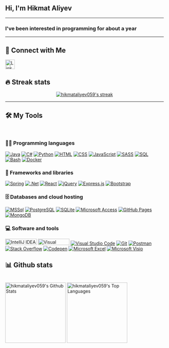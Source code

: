 <h2>Hi, I'm <strong>Hikmat Aliyev</strong></h2>
<hr>
<h3>I've been interested in programming for about a year</h3>

<hr>

<h2> 🚀 Connect with Me</h2>
<a href="https://www.linkedin.com/in/hikmat-aliyev-5959trt/">
    <img src="https://cdn.jsdelivr.net/gh/devicons/devicon/icons/linkedin/linkedin-original.svg" alt="LinkedIn" width="30" height="30"/>
</a>

## 🔥 Streak stats

<p align="center">
  <a href="https://github.com/hikmataliyev059">
    <img title="🔥 Get streak stats for your profile at git.io/streak-stats" alt="hikmataliyev059's streak" src="https://github-readme-streak-stats.herokuapp.com/?user=hikmataliyev059&theme=monokai-metallian&hide_border=true"/>
  </a>
</p>

<hr/>

## 🛠️ My Tools
<br/>

### 👨‍💻 Programming languages

<p>
    <a href="#"><img alt="Java" src="https://img.shields.io/badge/Java-ED8B00?logo=java&logoColor=white&style=plastic"></a>
    <a href="#"><img alt="C#" src="https://custom-icon-badges.herokuapp.com/badge/C%23-68217A.svg?logo=cs2&logoColor=white&style=plastic"></a>
    <a href="#"><img alt="Python" src="https://img.shields.io/badge/Python-3776AB?logo=python&logoColor=white&style=plastic"></a>
    <a href="#"><img alt="HTML" src="https://img.shields.io/badge/HTML-E34F26.svg?logo=html5&logoColor=white&style=plastic"></a>
    <a href="#"><img alt="CSS" src="https://img.shields.io/badge/CSS-1572B6.svg?logo=css3&logoColor=white&style=plastic"></a>
    <a href="#"><img alt="JavaScript" src="https://img.shields.io/badge/JavaScript-F7DF1E.svg?logo=javascript&logoColor=black&style=plastic"></a>
    <a href="#"><img alt="SASS" src="https://img.shields.io/badge/Sass-hotpink.svg?logo=SASS&logoColor=white&style=plastic"></a>
    <a href="#"><img alt="SQL" src="https://custom-icon-badges.herokuapp.com/badge/SQL-025E8C.svg?logo=database&logoColor=white&style=plastic"></a>
    <a href="#"><img alt="Bash" src="https://img.shields.io/badge/Bash-121011.svg?logo=gnu-bash&logoColor=white&style=plastic"></a>
    <a href="https://www.docker.com/"><img alt="Docker" src="https://img.shields.io/badge/Docker-2496ED?logo=docker&logoColor=white&style=plastic"></a>
</p>

### 🧰 Frameworks and libraries

<p>
    <a href="https://spring.io/"><img alt="Spring" src="https://img.shields.io/badge/Spring-6DB33F?logo=spring&logoColor=white&style=plastic"></a>
    <a href="#"><img alt=".Net" src="https://img.shields.io/badge/.NET-5C2D91?style=for-the-badge&logo=.net&logoColor=white&style=plastic"></a>
    <a href="#"><img alt="React" src="https://img.shields.io/badge/React-20232a.svg?logo=react&logoColor=%2361DAFB"></a>
    <a href="#"><img alt="jQuery" src="https://img.shields.io/badge/jQuery-0769AD?style=for-the-badge&logo=jquery&logoColor=white&style=plastic"></a>
    <a href="#"><img alt="Express.js" src="https://img.shields.io/badge/Express.js-404d59.svg?logo=express&logoColor=white"></a> 
    <a href="#"><img alt="Bootstrap" src="https://img.shields.io/badge/Bootstrap-7952B3.svg?logo=bootstrap&logoColor=white"></a>
</p>

### 🗄️ Databases and cloud hosting

<p>
    <a href="#"><img alt="MSSql" src ="https://img.shields.io/badge/Microsoft_SQL_Server-CC2927?style=for-the-badge&logo=microsoft-sql-server&logoColor=white&style=plastic"></a>
    <a href="#"><img alt="PostgreSQL" src ="https://img.shields.io/badge/PostgreSQL-316192.svg?logo=postgresql&logoColor=white"></a>
    <a href="#"><img alt="SQLite" src ="https://img.shields.io/badge/SQLite-07405e.svg?logo=sqlite&logoColor=white"></a>
    <a href="#"><img alt="Microsoft Access" src ="https://img.shields.io/badge/Microsoft_Access-A4373A?style=for-the-badge&logo=microsoft-access&logoColor=white&style=plastic"></a>
    <a href="#"><img alt="GitHub Pages" src="https://img.shields.io/badge/GitHub%20Pages-327FC7.svg?logo=github&logoColor=white"></a>
     <a href="#"><img alt="MongoDB" src ="https://img.shields.io/badge/MongoDB-4ea94b.svg?logo=mongodb&logoColor=white"></a>
</p>

### 💻 Software and tools

<p>
    <a href="#"><img alt="IntelliJ IDEA" src="https://img.shields.io/badge/IntelliJ%20IDEA-3F51B5?style=for-the-badge&logoColor=white" width="100" height="20"></a>
    <a href="#"><img alt="Visual Studio" src="https://img.shields.io/badge/Visual%20Studio-5C2D91?style=for-the-badge&logo=visual-studio&logoColor=white" 
    width="100" height="20"></a>
    <a href="#"><img alt="Visual Studio Code" src="https://img.shields.io/badge/Visual%20Studio%20Code-0078d7.svg?logo=visual-studio-code&logoColor=white"></a>
    <a href="#"><img alt="Git" src="https://img.shields.io/badge/Git-F05033.svg?logo=git&logoColor=white"></a>
    <a href="#"><img alt="Postman" src="https://img.shields.io/badge/Postman-FF6C37?logo=postman&logoColor=white"></a>
    <a href="#"><img alt="Stack Overflow" src="https://img.shields.io/badge/-Stack%20Overflow-FE7A16?logo=stack-overflow&logoColor=white"></a>
    <a href="#"><img alt="Codepen" src="https://img.shields.io/badge/Codepen-000000.svg?logo=codepen&logoColor=white"></a>
    <a href="#"><img alt="Microsoft Excel" src="https://img.shields.io/badge/Microsoft_Excel-217346?style=for-the-badge&logo=microsoft- excel&logoColor=white&style=plastic"></a>
     <a href="#"><img alt="Microsoft Visio" src="https://img.shields.io/badge/Microsoft_Visio-3955A3?style=for-the-badgee&logo=microsoft- visio&logoColor=white&style=plastic"></a>
    
</p>


## 📊 Github stats

  <br/>
    <a href="#"><img alt="hikmataliyev059's Github Stats" src="https://github-readme-stats.vercel.app/api/?username=hikmataliyev059&show_icons=true&count_private=true&theme=react&hide_border=true&bg_color=1F222E&title_color=F85D7F&icon_color=F8D866" height="192px"/></a>
    <a href="#"><img alt="hikmataliyev059's Top Languages" src="https://github-readme-stats.vercel.app/api/top-langs/?username=hikmataliyev059&langs_count=8&layout=compact&theme=react&hide_border=true&bg_color=1F222E&title_color=F85D7F&icon_color=F8D866&hide=Jupyter%20Notebook" height="192px"/></a>
  <br/>
